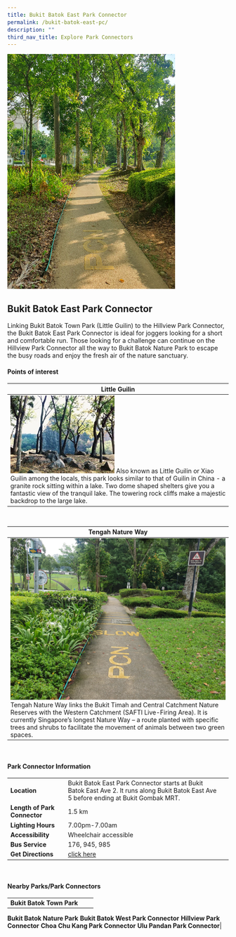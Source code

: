 ```yaml
---
title: Bukit Batok East Park Connector
permalink: /bukit-batok-east-pc/
description: ""
third_nav_title: Explore Park Connectors
---
```

![Bukit Batok East Park Connector](/images/bukit%20batok%20east%20park%20connector.jpg)[](/images/alexandra%20garden%20trail%20.jpg)

## Bukit Batok East Park Connector

Linking Bukit Batok Town Park (Little Guilin) to the Hillview Park Connector, the Bukit Batok East Park Connector is ideal for joggers looking for a short and comfortable run. Those looking for a challenge can continue on the Hillview Park Connector all the way to Bukit Batok Nature Park to escape the busy roads and enjoy the fresh air of the nature sanctuary.


#### Points of interest

| **Little Guilin**| 
| -------- | 
|![Little Guilin](/images/little%20guilin.JPG) Also known as Little Guilin or Xiao Guilin among the locals, this park looks similar to that of Guilin in China - a granite rock sitting within a lake. Two dome shaped shelters give you a fantastic view of the tranquil lake. The towering rock cliffs make a majestic backdrop to the large lake. |

<br>

| **Tengah Nature Way**|
| -------- | 
|![Tengah Nature Way](/images/tengah%20nature%20way.jpg) Tengah Nature Way links the Bukit Timah and Central Catchment Nature Reserves with the Western Catchment (SAFTI Live-Firing Area). It is currently Singapore’s longest Nature Way – a route planted with specific trees and shrubs to facilitate the movement of animals between two green spaces. |

<br>

#### Park Connector Information

|  |  |  |
| -------- | -------- | -------- |
| **Location** | Bukit Batok East Park Connector starts at Bukit Batok East Ave 2. It runs along Bukit Batok East Ave 5 before ending at Bukit Gombak MRT.|
| **Length of Park Connector** | 1.5 km  |
| **Lighting Hours** | 7.00pm-7.00am |
| **Accessibility** | Wheelchair accessible|
| **Bus Service** | 176, 945, 985 |
| **Get Directions** | [click here](https://www.onemap.gov.sg/?lat=1.3542974&amp;lng=103.7549479) |

<br>

#### Nearby Parks/Park Connectors

|   |  |  |
| -------- | -------- | -------- |
|**Bukit Batok Town Park**
**Bukit Batok Nature Park**
**Bukit Batok West Park Connector**
**Hillview Park Connector**
**Choa Chu Kang Park Connector**
**Ulu Pandan Park Connector**|